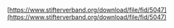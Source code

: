 [https://www.stifterverband.org/download/file/fid/5047](https://www.stifterverband.org/download/file/fid/5047)
